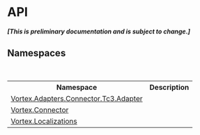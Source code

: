 # API
 _**\[This is preliminary documentation and is subject to change.\]**_


## Namespaces
&nbsp;<table><tr><th>Namespace</th><th>Description</th></tr><tr><td><a href="N_Vortex_Adapters_Connector_Tc3_Adapter.md">Vortex.Adapters.Connector.Tc3.Adapter</a></td><td></td></tr><tr><td><a href="G_Vortex_Connector.md">Vortex.Connector</a></td><td></td></tr><tr><td><a href="G_Vortex_Localizations.md">Vortex.Localizations</a></td><td></td></tr></table>&nbsp;
